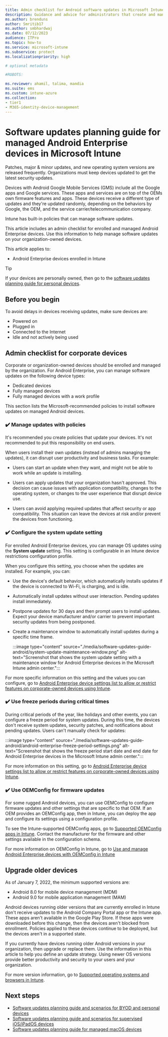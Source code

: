 ```yaml
---
title: Admin checklist for Android software updates in Microsoft Intune
description: Guidance and advice for administrators that create and manage software updated for Android devices using Microsoft Intune. See tasks and settings that can manage updates on corporate owned Android Enterprise devices.
ms.author: brenduns
author: Smritib17
ms.author: smbhardwaj
ms.date: 07/12/2023
audience: ITPro
ms.topic: how-to
ms.service: microsoft-intune
ms.subservice: protect
ms.localizationpriority: high

# optional metadata

#ROBOTS:

ms.reviewer: ahamil, talima, mandia
ms.suite: ems
ms.custom: intune-azure
ms.collection:
- tier1
- M365-identity-device-management
---
```


# Software updates planning guide for managed Android Enterprise devices in Microsoft Intune

Patches, major & minor updates, and new operating system versions are released frequently. Organizations must keep devices updated to get the latest security updates.

Devices with Android Google Mobile Services (GMS) include all the Google apps and Google services. These apps and services are on top of the OEMs own firmware features and apps. These devices receive a different type of updates and they're updated randomly, depending on the behaviors by Google, the OEM, and the service carrier/telecommunication company.

Intune has built-in policies that can manage software updates.

This article includes an admin checklist for enrolled and managed Android Enterprise devices. Use this information to help manage software updates on your organization-owned devices.

This article applies to:

- Android Enterprise devices enrolled in Intune

> [!TIP]
> If your devices are personally owned, then go to the [software updates planning guide for personal devices](software-updates-guide-personal-byod.md).

## Before you begin

To avoid delays in devices receiving updates, make sure devices are:

- Powered on
- Plugged in
- Connected to the Internet
- Idle and not actively being used

## Admin checklist for corporate devices

Corporate or organization-owned devices should be enrolled and managed by the organization. For Android Enterprise, you can manage software updates on the following device types:

- Dedicated devices
- Fully managed devices
- Fully managed devices with a work profile

This section lists the Microsoft-recommended policies to install software updates on managed Android devices.

### ✔️ Manage updates with policies

It's recommended you create policies that update your devices. It's not recommended to put this responsibility on end users.

When users install their own updates (instead of admins managing the updates), it can disrupt user productivity and business tasks. For example:

- Users can start an update when they want, and might not be able to work while an update is installing.

- Users can apply updates that your organization hasn't approved. This decision can cause issues with application compatibility, changes to the operating system, or changes to the user experience that disrupt device use.

- Users can avoid applying required updates that affect security or app compatibility. This situation can leave the devices at risk and/or prevent the devices from functioning.

### ✔️ Configure the system update setting

For enrolled Android Enterprise devices, you can manage OS updates using the **System update** setting. This setting is configurable in an Intune device restrictions configuration profile.

When you configure this setting, you choose when the updates are installed. For example, you can:

- Use the device's default behavior, which automatically installs updates if the device is connected to Wi-Fi, is charging, and is idle.
- Automatically install updates without user interaction. Pending updates install immediately.
- Postpone updates for 30 days and then prompt users to install updates. Expect your device manufacturer and/or carrier to prevent important security updates from being postponed.
- Create a maintenance window to automatically install updates during a specific time frame.

  :::image type="content" source="./media/software-updates-guide-android/system-update-maintenance-window.png" alt-text="Screenshot that shows the system update setting with a maintenance window for Android Enterprise devices in the Microsoft Intune admin center.":::

For more specific information on this setting and the values you can configure, go to [Android Enterprise device settings list to allow or restrict features on corporate-owned devices using Intune](../configuration/device-restrictions-android-for-work.md#general).

### ✔️ Use freeze periods during critical times

During critical periods of the year, like holidays and other events, you can configure a freeze period for system updates. During this time, the devices don't receive system updates, security patches, and notifications about pending updates. Users can't manually check for updates:

:::image type="content" source="./media/software-updates-guide-android/android-enterprise-freeze-period-settings.png" alt-text="Screenshot that shows the freeze period start date and end date for Android Enterprise devices in the Microsoft Intune admin center.":::

For more information on this setting, go to [Android Enterprise device settings list to allow or restrict features on corporate-owned devices using Intune](../configuration/device-restrictions-android-for-work.md#general).

### ✔️ Use OEMConfig for firmware updates

For some rugged Android devices, you can use OEMConfig to configure firmware updates and other settings that are specific to that OEM. If an OEM provides an OEMConfig app, then in Intune, you can deploy the app and configure its settings using a configuration profile.

To see the Intune-supported OEMConfig apps, go to [Supported OEMConfig apps in Intune](../configuration/android-oem-configuration-overview.md#supported-oemconfig-apps). Contact the manufacturer for the firmware and other settings available in the configuration schema.

For more information on OEMConfig in Intune, go to [Use and manage Android Enterprise devices with OEMConfig in Intune](../configuration/android-oem-configuration-overview.md)

## Upgrade older devices

As of January 7, 2022, the minimum supported versions are:

- Android 8.0 for mobile device management (MDM)
- Android 9.0 for mobile application management (MAM)

Android devices running older versions that are currently enrolled in Intune don't receive updates to the Android Company Portal app or the Intune app. These apps aren't available in the Google Play Store. If these apps were downloaded before this change, then the devices aren't blocked from enrollment. Policies applied to these devices continue to be deployed, but the devices aren't in a supported state.

If you currently have devices running older Android versions in your organization, then upgrade or replace them. Use the information in this article to help you define an update strategy. Using newer OS versions provide better productivity and security to your users and your organization.

For more version information, go to [Supported operating systems and browsers in Intune](../fundamentals/supported-devices-browsers.md).

## Next steps

- [Software updates planning guide and scenarios for BYOD and personal devices](software-updates-guide-personal-byod.md)
- [Software updates planning guide and scenarios for supervised iOS/iPadOS devices](software-updates-guide-ios-ipados.md)
- [Software updates planning guide for managed macOS devices](software-updates-guide-macos.md)
